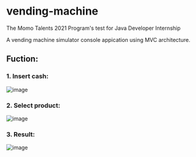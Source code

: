 # vending-machine
The Momo Talents 2021 Program's test for Java Developer Internship

A vending machine simulator console appication using MVC architecture.

## Fuction:

### 1. Insert cash:

![image](https://user-images.githubusercontent.com/74134498/143668742-53a6b4f1-954b-49fc-a79a-ca1b9495ed97.png)

### 2. Select product:

![image](https://user-images.githubusercontent.com/74134498/143668754-db368d63-0fa2-4efb-b543-adabd967341f.png)

### 3. Result:

![image](https://user-images.githubusercontent.com/74134498/143668767-caddbb60-a7a8-440f-8aa1-6efc80d27c6c.png)
